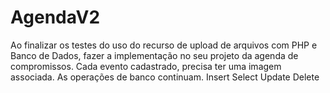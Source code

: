 # AgendaV2
Ao finalizar os testes do uso do recurso de upload de arquivos com PHP e Banco de Dados, fazer a implementação no seu projeto da agenda de compromissos.  Cada evento cadastrado, precisa ter uma imagem associada. As operações de banco continuam.  Insert Select Update Delete
